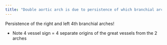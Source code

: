 ```yaml
---
title: "Double aortic arch is due to persistence of which branchial arches?"
---
```

Persistence of the right and left 4th branchial arches!

* Note 4 vessel sign = 4 separate origins of the great vessels from the 2 arches

